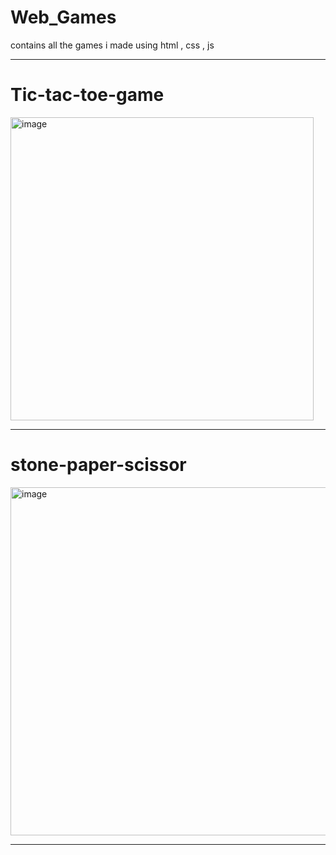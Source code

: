 # Web_Games
contains all the games i made using html , css , js 

---

# Tic-tac-toe-game 

<img width="485" alt="image" src="https://github.com/user-attachments/assets/79f2e4bd-1c85-445a-be97-31e1beb15ee3" />

---

# stone-paper-scissor 

<img width="557" alt="image" src="https://github.com/user-attachments/assets/e21badc6-d6e2-4cd3-8887-db70eb591269" />

---
